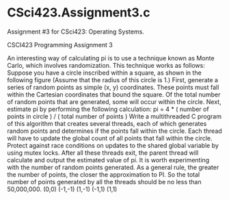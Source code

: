 CSci423.Assignment3.c
=====================

Assignment #3 for CSci423: Operating Systems. 

CSCI423 Programming Assignment 3

An interesting way of calculating pi is to use a technique known as Monte Carlo,
which involves randomization. This technique works as follows: Suppose you have a
circle inscribed within a square, as shown in the following figure (Assume that the
radius of this circle is 1.) First, generate a series of random points as simple (x, y)
coordinates. These points must fall within the Cartesian coordinates that bound the
square. Of the total number of random points that are generated, some will occur
within the circle. Next, estimate pi by performing the following calculation:
  pi = 4 * ( number of points in circle ) / ( total number of points )
Write a multithreaded C program of this algorithm that creates several threads, each
of which generates random points and determines if the points fall within the circle.
Each thread will have to update the global count of all points that fall within the
circle. Protect against race conditions on updates to the shared global variable by
using mutex locks. After all these threads exit, the parent thread will calculate and
output the estimated value of pi. It is worth experimenting with the number of
random points generated. As a general rule, the greater the number of points, the
closer the approximation to PI. So the total number of points generated by all the
threads should be no less than 50,000,000.
(0,0)
(-1,-1) (1,-1)
(-1,1) (1,1)
